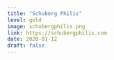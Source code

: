 ```yaml
---
title: "Schuberg Philis"
level: gold
image: schubergphilis.png
link: https://schubergphilis.com
date: 2020-01-12
draft: false
---
```



